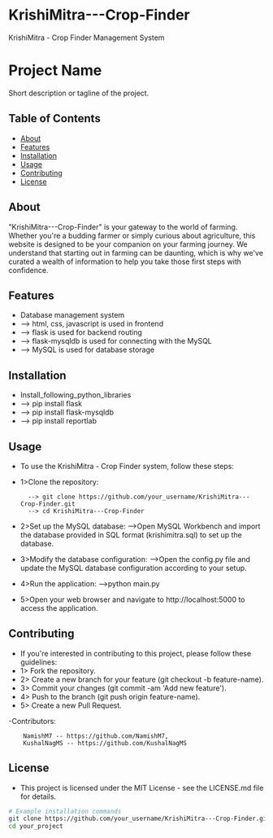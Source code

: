 # KrishiMitra---Crop-Finder
KrishiMitra - Crop Finder Management System 

# Project Name

Short description or tagline of the project.

## Table of Contents

- [About](#about)
- [Features](#features)
- [Installation](#installation)
- [Usage](#usage)
- [Contributing](#contributing)
- [License](#license)




## About

"KrishiMitra---Crop-Finder" is your gateway to the world of farming. Whether you're a budding farmer or simply curious
            about agriculture, this website is designed to be your companion on your farming journey. We understand that
            starting out in farming can be daunting, which is why we've curated a wealth of information to help you take
            those first steps with confidence.


## Features

- Database management system 
- --> html, css, javascript is used in frontend
- --> flask is used for backend routing
- --> flask-mysqldb is used for connecting with the MySQL
- --> MySQL is used for database storage


## Installation

- Install_following_python_libraries
- --> pip install flask
- --> pip install flask-mysqldb
- --> pip install reportlab

## Usage

- To use the KrishiMitra - Crop Finder system, follow these steps:

- 1>Clone the repository:

        --> git clone https://github.com/your_username/KrishiMitra---Crop-Finder.git
        --> cd KrishiMitra---Crop-Finder 

- 2>Set up the MySQL database:
-->Open MySQL Workbench and import the database provided in SQL format (krishimitra.sql) to set up the database.

- 3>Modify the database configuration:
-->Open the config.py file and update the MySQL database configuration according to your setup.

- 4>Run the application:
-->python main.py

- 5>Open your web browser and navigate to http://localhost:5000 to access the application.


## Contributing

- If you're interested in contributing to this project, please follow these guidelines:
- 1> Fork the repository.
- 2> Create a new branch for your feature (git checkout -b feature-name).
- 3> Commit your changes (git commit -am 'Add new feature').
- 4> Push to the branch (git push origin feature-name).
- 5> Create a new Pull Request.

-Contributors:

        NamishM7 -- https://github.com/NamishM7,
        KushalNagMS -- https://github.com/KushalNagMS


## License

- This project is licensed under the MIT License - see the LICENSE.md file for details.




```bash
# Example installation commands
git clone https://github.com/your_username/KrishiMitra---Crop-Finder.git
cd your_project